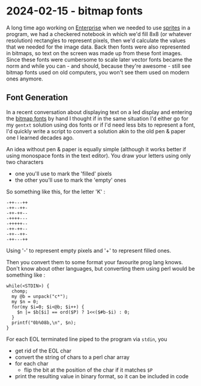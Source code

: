 # 2024-02-15 - bitmap fonts

A long time ago working on [Enterprise](https://en.wikipedia.org/wiki/Enterprise_(computer)) when we needed to use [sprites](https://en.wikipedia.org/wiki/Sprite_(computer_graphics)) in a program, we had a checkered notebook in which we'd fill 8x8 (or whatever resolution) rectangles to represent pixels, then we'd calculate the values that we needed for the image data. Back then fonts were also represented in bitmaps, so text on the screen was made up from these font images. Since these fonts were cumbersome to scale later vector fonts became the norm and while you can - and should, because they're awesome - still see bitmap fonts used on old computers, you won't see them used on modern ones anymore.

## Font Generation

In a recent conversation about displaying text on a led display and entering the [bitmap fonts](https://en.wikipedia.org/wiki/Computer_font#Bitmap_fonts) by hand I thought if in the same situation I'd either go for my `gentxt` solution using dos fonts or if I'd need less bits to represent a font, I'd quickly write a script to convert a solution akin to the old pen & paper one I learned decades ago.

An idea without pen & paper is equally simple (although it works better if using monospace fonts in the text editor). You draw your letters using only two characters 

* one you'll use to mark the 'filled' pixels
* the other you'll use to mark the 'empty' ones

So something like this, for the letter 'K' : 

```
-++---++
-++--++-
-++-++--
-++++---
-+++++--
-++-++--
-++--++-
-++---++
```

Using '-' to represent empty pixels and '+' to represent filled ones.

Then you convert them to some format your favourite prog lang knows. Don't know about other languages, but converting them using perl would be something like :

```
while(<STDIN>) {
  chomp;
  my @b = unpack("c*");
  my $n = 0;
  for(my $i=0; $i<@b; $i++) {
    $n |= $b[$i] == ord($P) ? 1<<($#b-$i) : 0;
  }
  printf("0b%08b,\n", $n);
}
```

For each EOL terminated line piped to the program via `stdin`, you

* get rid of the EOL char
* convert the string of chars to a perl char array
* for each char
    * flip the bit at the position of the char if it matches `$P`
* print the resulting value in binary format, so it can be included in code
